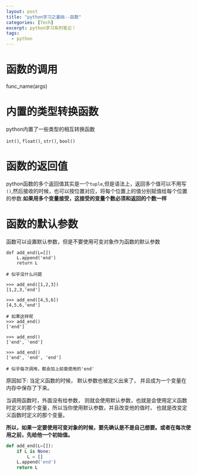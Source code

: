 ```yaml
---
layout: post
title: "python学习之基础--函数"
categories: [Tech]
excerpt: python学习系列笔记！
tags:
  - python
---
```



# 函数的调用 #

func_name(args)

# 内置的类型转换函数 #

python内置了一些类型的相互转换函数

`int()`, `float()`, `str()`, `bool()`

# 函数的返回值 #

python函数的多个返回值其实是一个`tuple`,但是语法上，返回多个值可以不用写`()`,然后接收的时候，也可以按位置对应，将每个位置上的值分别赋值给每个位置的参数.**如果用多个变量接受，这接受的变量个数必须和返回的个数一样**

# 函数的默认参数 #

函数可以设置默认参数，但是不要使用可变对象作为函数的默认参数

```
def add_end(L=[])
	L.append('end')
	return L

# 似乎没什么问题

>>> add_end([1,2,3])
[1,2,3,'end']

>>> add_end([4,5,6])
[4,5,6,'end']

# 如果这样呢
>>> add_end()
['end']

>>> add_end()
['end', 'end']

>>> add_end()
['end', 'end', 'end']

# 似乎每次调用，都会加上前面使用的'end'
```

原因如下: 当定义函数的时候， 默认参数也被定义出来了， 并且成为一个变量在内存中保存了下来。

当调用函数时，外面没有给参数， 则就会使用默认参数，也就是会使用定义函数时定义的那个变量，所以当你使用默认参数，并且改变他的值时， 也就是改变定义函数时定义的那个变量。

**所以，如果一定要使用可变对象的时候，要先确认是不是自己想要。或者在每次使用之前，先给他一个初始值。**

```python
def add_end(L=[]):
	if L is None:
		L = []
	L.append('end')
	return L
```
